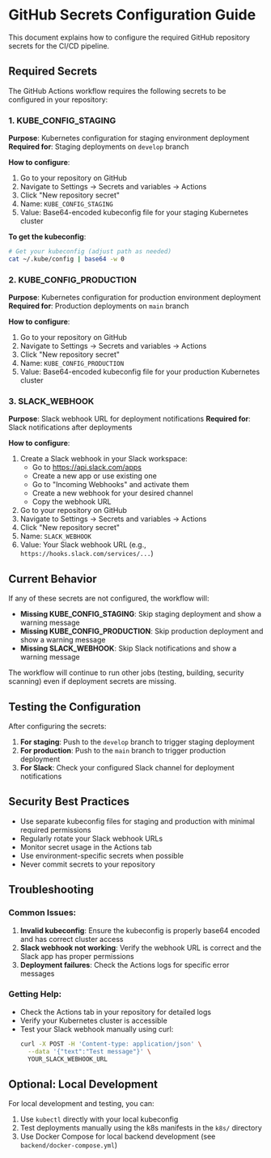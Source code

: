 # GitHub Secrets Configuration Guide

This document explains how to configure the required GitHub repository secrets for the CI/CD pipeline.

## Required Secrets

The GitHub Actions workflow requires the following secrets to be configured in your repository:

### 1. KUBE_CONFIG_STAGING
**Purpose**: Kubernetes configuration for staging environment deployment
**Required for**: Staging deployments on `develop` branch

**How to configure**:
1. Go to your repository on GitHub
2. Navigate to Settings → Secrets and variables → Actions
3. Click "New repository secret"
4. Name: `KUBE_CONFIG_STAGING`
5. Value: Base64-encoded kubeconfig file for your staging Kubernetes cluster

**To get the kubeconfig**:
```bash
# Get your kubeconfig (adjust path as needed)
cat ~/.kube/config | base64 -w 0
```

### 2. KUBE_CONFIG_PRODUCTION
**Purpose**: Kubernetes configuration for production environment deployment
**Required for**: Production deployments on `main` branch

**How to configure**:
1. Go to your repository on GitHub
2. Navigate to Settings → Secrets and variables → Actions
3. Click "New repository secret"
4. Name: `KUBE_CONFIG_PRODUCTION`
5. Value: Base64-encoded kubeconfig file for your production Kubernetes cluster

### 3. SLACK_WEBHOOK
**Purpose**: Slack webhook URL for deployment notifications
**Required for**: Slack notifications after deployments

**How to configure**:
1. Create a Slack webhook in your Slack workspace:
   - Go to https://api.slack.com/apps
   - Create a new app or use existing one
   - Go to "Incoming Webhooks" and activate them
   - Create a new webhook for your desired channel
   - Copy the webhook URL
2. Go to your repository on GitHub
3. Navigate to Settings → Secrets and variables → Actions
4. Click "New repository secret"
5. Name: `SLACK_WEBHOOK`
6. Value: Your Slack webhook URL (e.g., `https://hooks.slack.com/services/...`)

## Current Behavior

If any of these secrets are not configured, the workflow will:

- **Missing KUBE_CONFIG_STAGING**: Skip staging deployment and show a warning message
- **Missing KUBE_CONFIG_PRODUCTION**: Skip production deployment and show a warning message  
- **Missing SLACK_WEBHOOK**: Skip Slack notifications and show a warning message

The workflow will continue to run other jobs (testing, building, security scanning) even if deployment secrets are missing.

## Testing the Configuration

After configuring the secrets:

1. **For staging**: Push to the `develop` branch to trigger staging deployment
2. **For production**: Push to the `main` branch to trigger production deployment
3. **For Slack**: Check your configured Slack channel for deployment notifications

## Security Best Practices

- Use separate kubeconfig files for staging and production with minimal required permissions
- Regularly rotate your Slack webhook URLs
- Monitor secret usage in the Actions tab
- Use environment-specific secrets when possible
- Never commit secrets to your repository

## Troubleshooting

### Common Issues:

1. **Invalid kubeconfig**: Ensure the kubeconfig is properly base64 encoded and has correct cluster access
2. **Slack webhook not working**: Verify the webhook URL is correct and the Slack app has proper permissions
3. **Deployment failures**: Check the Actions logs for specific error messages

### Getting Help:

- Check the Actions tab in your repository for detailed logs
- Verify your Kubernetes cluster is accessible
- Test your Slack webhook manually using curl:
  ```bash
  curl -X POST -H 'Content-type: application/json' \
    --data '{"text":"Test message"}' \
    YOUR_SLACK_WEBHOOK_URL
  ```

## Optional: Local Development

For local development and testing, you can:

1. Use `kubectl` directly with your local kubeconfig
2. Test deployments manually using the k8s manifests in the `k8s/` directory
3. Use Docker Compose for local backend development (see `backend/docker-compose.yml`)